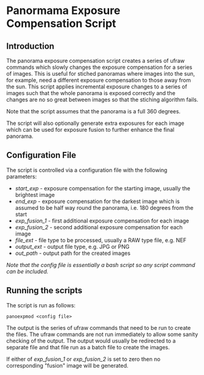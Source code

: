 # Panormama Exposure Compensation Script

## Introduction

The panorama exposure compensation script creates a series of ufraw commands which slowly changes the exposure compensation for a series of images. This is useful for stiched panoramas where images into the sun, for example, need a different exposure compensation to those away from the sun. This script applies incremental exposure changes to a series of images such that the whole panorama is exposed correctly and the changes are no so great between images so that the stiching algorithm fails.

Note that the script assumes that the panorama is a full 360 degrees.

The script will also optionally generate extra exposures for each image which can be used for exposure fusion to further enhance the final panorama.

## Configuration File

The script is controlled via a configuration file with the following parameters:

* *start_exp* - exposure compensation for the starting image, usually the brightest image
* *end_exp* - exposure compensation for the darkest image which is assumed to be half way round the panorama, i.e. 180 degrees from the start
* *exp_fusion_1* - first additional exposure compensation for each image
* *exp_fusion_2* - second additional exposure compensation for each image
* *file_ext* - file type to be processed, usually a RAW type file, e.g. NEF
* *output_ext* - output file type, e.g. JPG or PNG
* *out_path* - output path for the created images

*Note that the config file is essentially a bash script so any script command can be included.*

## Running the scripts

The script is run as follows:

    panoexpmod <config file>

The output is the series of ufraw commands that need to be run to create the files. The ufraw commands are not run immediately to allow some sanity checking of the output. The output would usually be redirected to a separate file and that file run as a batch file to create the images.

If either of *exp_fusion_1* or *exp_fusion_2* is set to zero then no corresponding "fusion" image will be generated. 

